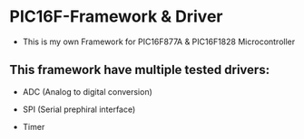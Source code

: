 
# PIC16F-Framework & Driver
- This is my own Framework for PIC16F877A & PIC16F1828  Microcontroller
 
## This framework have multiple tested drivers:

 - ADC (Analog to digital conversion)

 - SPI (Serial prephiral interface)

 - Timer
 
 
 

